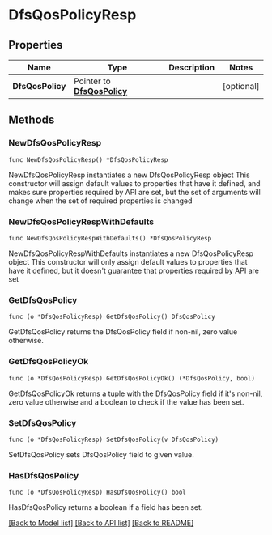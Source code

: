 # DfsQosPolicyResp

## Properties

Name | Type | Description | Notes
------------ | ------------- | ------------- | -------------
**DfsQosPolicy** | Pointer to [**DfsQosPolicy**](DfsQosPolicy.md) |  | [optional] 

## Methods

### NewDfsQosPolicyResp

`func NewDfsQosPolicyResp() *DfsQosPolicyResp`

NewDfsQosPolicyResp instantiates a new DfsQosPolicyResp object
This constructor will assign default values to properties that have it defined,
and makes sure properties required by API are set, but the set of arguments
will change when the set of required properties is changed

### NewDfsQosPolicyRespWithDefaults

`func NewDfsQosPolicyRespWithDefaults() *DfsQosPolicyResp`

NewDfsQosPolicyRespWithDefaults instantiates a new DfsQosPolicyResp object
This constructor will only assign default values to properties that have it defined,
but it doesn't guarantee that properties required by API are set

### GetDfsQosPolicy

`func (o *DfsQosPolicyResp) GetDfsQosPolicy() DfsQosPolicy`

GetDfsQosPolicy returns the DfsQosPolicy field if non-nil, zero value otherwise.

### GetDfsQosPolicyOk

`func (o *DfsQosPolicyResp) GetDfsQosPolicyOk() (*DfsQosPolicy, bool)`

GetDfsQosPolicyOk returns a tuple with the DfsQosPolicy field if it's non-nil, zero value otherwise
and a boolean to check if the value has been set.

### SetDfsQosPolicy

`func (o *DfsQosPolicyResp) SetDfsQosPolicy(v DfsQosPolicy)`

SetDfsQosPolicy sets DfsQosPolicy field to given value.

### HasDfsQosPolicy

`func (o *DfsQosPolicyResp) HasDfsQosPolicy() bool`

HasDfsQosPolicy returns a boolean if a field has been set.


[[Back to Model list]](../README.md#documentation-for-models) [[Back to API list]](../README.md#documentation-for-api-endpoints) [[Back to README]](../README.md)


